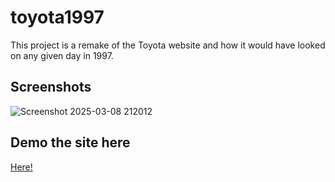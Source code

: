 
# toyota1997

This project is a remake of the Toyota website and how it would have looked on any given day in 1997.


## Screenshots

![Screenshot 2025-03-08 212012](https://github.com/user-attachments/assets/462085fc-6847-4db0-938a-f3114099ecd8)



## Demo the site here

[Here!](https://scintillating-pothos-10421b.netlify.app/)
